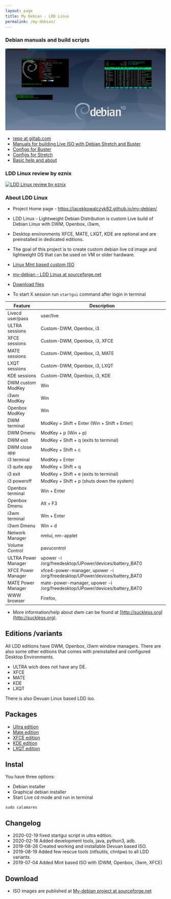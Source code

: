 ```yaml
---
layout: page
title: My Debian - LDD Linux
permalink: /my-debian/
---
```


### Debian manuals and build scripts

![Debian Buster DWM screenshot](/assets/images/debian-buster-dwm-scrot.png)
* [repo at gitlab.com](https://gitlab.com/jacekkowalczyk82/my-debian)
* [Manuals for building Live ISO with Debian Stretch and Buster](https://gitlab.com/jacekkowalczyk82/my-debian/blob/master/debian-stable-readme.md)
* [Configs for Buster](https://gitlab.com/jacekkowalczyk82/my-debian/tree/master/live-build-buster/config)
* [Configs for Stretch](https://gitlab.com/jacekkowalczyk82/my-debian/tree/master/live-build-stretch/config)
* [Basic help and about](https://gitlab.com/jacekkowalczyk82/my-debian/blob/master/about.md)

### LDD Linux review by eznix

[![LDD Linux review by eznix](https://img.youtube.com/vi/41qfbof_0nQ/0.jpg)](https://www.youtube.com/watch?v=41qfbof_0nQ)

### About LDD Linux 

* Project Home page - https://jacekkowalczyk82.github.io/my-debian/
* LDD Linux - Lightweight Debian Distribution is custom Live build of Debian Linux with DWM, Openbox, i3wm, 
* Desktop environments XFCE, MATE, LXQT, KDE are optional and are preinstalled in dedicated editions. 
* The goal of this project is to create custom debian live cd image and lightweight OS that can be used on VM or older hardware. 
* [Linux Mint based custom ISO](https://sourceforge.net/projects/my-debian/files/my-mint-dwm-openbox-i3-xfce/)

* [my-debian - LDD Linux at sourceforge.net](https://sourceforge.net/projects/my-debian/)
* [Download files](https://sourceforge.net/projects/my-debian/files/)
* To start X session run `startgui` command after login in terminal 



|Feature           |Description                                                                         |
|------------------|------------------------------------------------------------------------------------|
|Livecd user/pass  |user/live                                                                           |
|ULTRA sessions    |Custom-DWM, Openbox, i3                                                             |
|XFCE sessions     |Custom-DWM, Openbox, i3, XFCE                                                       |
|MATE sessions     |Custom-DWM, Openbox, i3, MATE                                                       |
|LXQT sessions     |Custom-DWM, Openbox, i3, LXQT                                                       |
|KDE sessions      |Custom-DWM, Openbox, i3, KDE                                                        |
|DWM custom ModKey |Win                                                                                 |
|i3wm ModKey       |Win                                                                                 |
|Openbox ModKey    |Win                                                                                 |
|DWM terminal      |ModKey + Shift + Enter (Win + Shift + Enter)                                        |
|DWM Dmenu         |ModKey + p (Win + p)                                                                |
|DWM exit          |ModKey + Shift + q (exits to terminal)                                              |
|DWM close app     |ModKey + Shift + c                                                                  |
|i3 terminal       |ModKey + Enter                                                                      |
|i3 quite app      |ModKey + Shift + q                                                                  |
|i3 exit           |ModKey + Shift + e (exits to terminal)                                              |
|i3 poweroff       |ModKey + Shift + p (shuts down the system)                                          |
|Openbox terminal  |Win + Enter                                                                         |
|Openbox Dmenu     |Alt + F3                                                                            |
|i3wm terminal     |Win + Enter                                                                         |
|i3wm Dmenu        |Win + d                                                                             |
|Network Manager   |nmtui, nm-applet                                                                    |
|Volume Control    |pavucontrol                                                                         |
|ULTRA Power Manager|upower -i /org/freedesktop/UPower/devices/battery_BAT0                             |
|XFCE Power Manager|xfce4-power-manager, upower -i /org/freedesktop/UPower/devices/battery_BAT0         |
|MATE Power Manager|mate-power-manager, upower -i /org/freedesktop/UPower/devices/battery_BAT0          |
|WWW browser       |Firefox,                                                                            |


* More information/help about dwm can be found at [http://suckless.org](http://suckless.org).

## Editions /variants

All LDD editions have DWM, Openbox, i3wm window managers. There are also some other editions that comes with preinstalled and configured Desktop Environments.

* ULTRA wich does not have any DE. 
* XFCE
* MATE
* KDE
* LXQT

There is also Devuan Linux based LDD iso. 

## Packages

* [Ultra edition](https://gitlab.com/jacekkowalczyk82/my-debian/-/blob/master/live-build-buster-dwm-ultra-light/config/package-lists/live.list.chroot)
* [Mate edition](https://gitlab.com/jacekkowalczyk82/my-debian/-/blob/master/live-build-buster-mate/config/package-lists/live.list.chroot)
* [XFCE edition](https://gitlab.com/jacekkowalczyk82/my-debian/-/blob/master/live-build-buster/config/package-lists/live.list.chroot)
* [KDE edition](https://gitlab.com/jacekkowalczyk82/my-debian/-/blob/master/live-build-buster-kde/config/package-lists/live.list.chroot)
* [LXQT edition](https://gitlab.com/jacekkowalczyk82/my-debian/-/blob/master/live-build-buster-lxqt/config/package-lists/live.list.chroot)

## Instal 

You have three options:
* Debian installer
* Graphical debian installer 
* Start Live cd mode and run in terminal 

```
sudo calamares 
```

## Changelog

* 2020-02-19 fixed startgui script in ultra edition.
* 2020-02-18 Added development tools, java, python3, adb. 
* 2019-08-26 Created working and installable Devuan based ISO. 
* 2019-08-19 Added few rescue tools (ntfsutils, chntpw) to all LDD variants. 
* 2019-07-04 Added Mint based ISO with (DWM, Openbox, i3wm, XFCE)

## Download

* ISO images are published at [My-debian project at sourceforge.net](https://sourceforge.net/projects/my-debian/files/)

